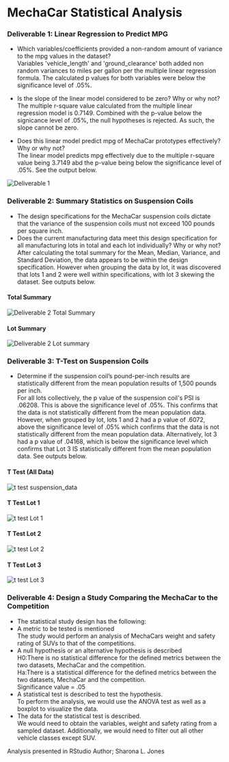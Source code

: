 # MechaCar Statistical Analysis


### Deliverable 1: Linear Regression to Predict MPG 
- Which variables/coefficients provided a non-random amount of variance to the mpg values in the dataset? <br>
Variables 'vehicle_length' and 'ground_clearance' both added non random variances to miles per gallon per the multiple linear regression formula.  The calculated p values for both variables were below the significance level of .05%.

- Is the slope of the linear model considered to be zero? Why or why not? <br>
The multiple r-square value calculated from the multiple linear regression model is 0.7149.  Combined with the p-value below the signicance level of .05%, the null hypotheses is rejected.  As such, the slope cannot be zero. 

- Does this linear model predict mpg of MechaCar prototypes effectively? Why or why not? <br>
The linear model predicts mpg effectively due to the multiple r-square value being 3.7149 abd the p-value being below the significance level of .05%.  See the output below. 

![Deliverable 1](https://user-images.githubusercontent.com/87907584/143512178-e4c7a0f8-6e5b-480a-8fdb-c2df00d770b2.PNG)

### Deliverable 2: Summary Statistics on Suspension Coils
 - The design specifications for the MechaCar suspension coils dictate that the variance of the suspension coils must not exceed 100 pounds per square inch. <br>
 - Does the current manufacturing data meet this design specification for all manufacturing lots in total and each lot individually? Why or why not? <br>
 After calculating the total summary for the Mean, Median, Variance, and Standard Deviation, the data appears to be within the design specification. However when grouping the data by lot, it was discovered that lots 1 and 2 were well within specifications, with lot 3 skewing the dataset.  See outputs below. 
#### Total Summary
![Deliverable 2 Total Summary](https://user-images.githubusercontent.com/87907584/143517249-d732a2e7-266e-473a-9164-925cc8b48b66.PNG)
#### Lot Summary
![Deliverable 2 Lot summary](https://user-images.githubusercontent.com/87907584/143517222-88c87dea-ef30-4814-8f62-213ecd750709.PNG)

### Deliverable 3: T-Test on Suspension Coils
- Determine if the suspension coil’s pound-per-inch results are statistically different from the mean population results of 1,500 pounds per inch. <br>
For all lots collectively, the p value of the suspension coil's PSI is .06208.  This is above the significance level of .05%.  This confirms that the data is not statistically different from the mean population data.  However, when grouped by lot, lots 1 and 2 had a p value of .6072, above the significance level of .05% which confirms that the data is not statistically different from the mean population data.  Alternatively, lot 3 had a p value of .04168, which is below the significance level which confirms that Lot 3 IS statistically different from the mean population data. See outputs below.

#### T Test (All Data)
![t test suspension_data](https://user-images.githubusercontent.com/87907584/143523192-ffa7e73d-93da-4c45-84cf-f3b1ef3b927f.PNG)
#### T Test Lot 1
![t test Lot 1](https://user-images.githubusercontent.com/87907584/143523061-fdbfa679-2c8e-43d0-8448-68c6ad7c0e0c.PNG)
#### T Test Lot 2
![t test Lot 2](https://user-images.githubusercontent.com/87907584/143523064-31feb0d7-c23b-4938-aa76-46db1bd05660.PNG)
#### T Test Lot 3
![t test Lot 3](https://user-images.githubusercontent.com/87907584/143523067-602a1fbd-cb97-4616-976d-99c49a4aaaf1.PNG)

### Deliverable 4: Design a Study Comparing the MechaCar to the Competition
- The statistical study design has the following: <br>
- A metric to be tested is mentioned <br>
The study would perform an analysis of MechaCars weight and safety rating of SUVs to that of the competitions.<br>
- A null hypothesis or an alternative hypothesis is described<br>
 H0:There is no statistical difference for the defined metrics between the two datasets, MechaCar and the competition.<br> 
 Ha:There is a statistical difference for the defined metrics between the two datasets, MechaCar and the competition.<br> 
 Significance value = .05<br>
- A statistical test is described to test the hypothesis. <br>
To perform the analysis, we would use the ANOVA test as well as a boxplot to visualize the data. 
- The data for the statistical test is described. <br>
We would need to obtain the variables, weight and safety rating from a sampled dataset.  Additionally, we would need to filter out all other vehicle classes except SUV.

 




Analysis presented in RStudio 
Author; Sharona L. Jones 
